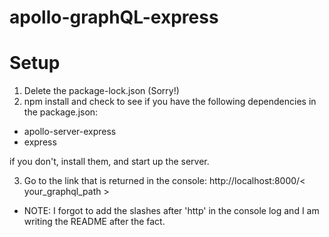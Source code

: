 # apollo-graphQL-express

# Setup

1. Delete the package-lock.json (Sorry!)
2. npm install and check to see if you have the following dependencies in the package.json:

  - apollo-server-express
  - express
  
  if you don't, install them, and start up the server.
 
3. Go to the link that is returned in the console: http://localhost:8000/< your_graphql_path >
- NOTE: I forgot to add the slashes after 'http' in the console log and I am writing the README after the fact.
  
